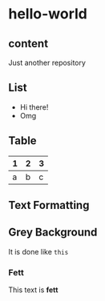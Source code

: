 # hello-world

## content
Just another repository

## List
* Hi there!
* Omg

## Table

| 1 | 2 | 3 |
| - | - | - |
| a | b | c |

## Text Formatting

## Grey Background
It is done like `this`

### Fett
This text is **fett**
